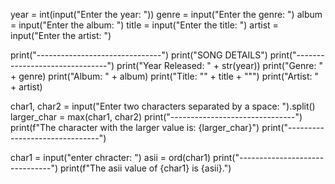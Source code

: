 year = int(input("Enter the year: "))
genre = input("Enter the genre: ")
album = input("Enter the album: ")
title = input("Enter the title: ")
artist = input("Enter the artist: ")

print("-------------------------------")
print("SONG DETAILS")
print("-------------------------------")
print("Year Released: " + str(year))
print("Genre: " + genre)
print("Album: " + album)
print("Title: \"" + title + "\"")
print("Artist: " + artist)




char1, char2 = input("Enter two characters separated by a space: ").split()
larger_char = max(char1, char2)
print("-------------------------------")
print(f"The character with the larger value is: {larger_char}")
print("-------------------------------")

char1 = input("enter chracter: ")
asii = ord(char1)
print("-------------------------------")
print(f"The asii value of {char1} is {asii}.")




